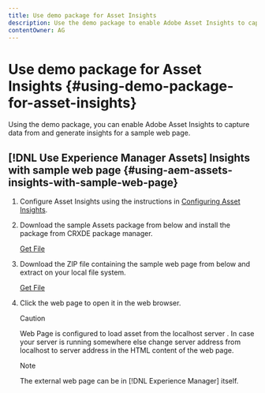 ```yaml
---
title: Use demo package for Asset Insights
description: Use the demo package to enable Adobe Asset Insights to capture data from and generate insights for a web page.
contentOwner: AG
---
```


# Use demo package for Asset Insights {#using-demo-package-for-asset-insights}

Using the demo package, you can enable Adobe Asset Insights to capture data from and generate insights for a sample web page.

## [!DNL Use Experience Manager Assets] Insights with sample web page  {#using-aem-assets-insights-with-sample-web-page}

1. Configure Asset Insights using the instructions in [Configuring Asset Insights](touch-ui-configuring-asset-insights.md).
1. Download the sample Assets package from below and install the package from CRXDE package manager.

   [Get File](assets/insightsdemo.zip)

1. Download the ZIP file containing the sample web page from below and extract on your local file system.

   [Get File](assets/demosite.zip)

1. Click the web page to open it in the web browser.

   >[!CAUTION]
   >
   >Web Page is configured to load asset from the localhost server . In case your server is running somewhere else change server address from localhost to server address in the HTML content of the web page.

   >[!NOTE]
   >
   >The external web page can be in [!DNL Experience Manager] itself.
